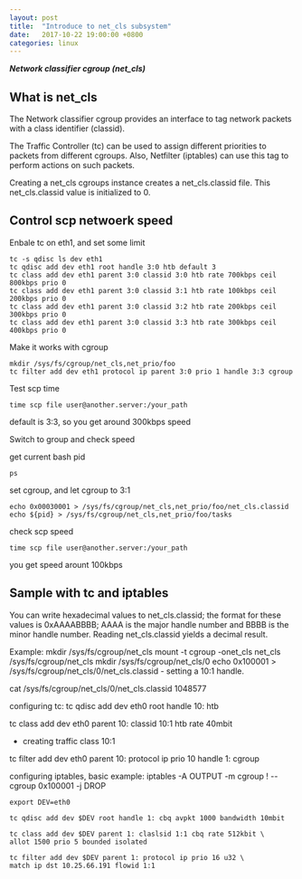 ```yaml
---
layout: post
title:  "Introduce to net_cls subsystem"
date:   2017-10-22 19:00:00 +0800
categories: linux
---
```

***Network classifier cgroup (net_cls)***





## What is net_cls

The Network classifier cgroup provides an interface to
tag network packets with a class identifier (classid).

The Traffic Controller (tc) can be used to assign
different priorities to packets from different cgroups.
Also, Netfilter (iptables) can use this tag to perform
actions on such packets.

Creating a net_cls cgroups instance creates a net_cls.classid file.
This net_cls.classid value is initialized to 0.

## Control scp netwoerk speed

Enbale tc on eth1, and set some limit

```
tc -s qdisc ls dev eth1
tc qdisc add dev eth1 root handle 3:0 htb default 3
tc class add dev eth1 parent 3:0 classid 3:0 htb rate 700kbps ceil 800kbps prio 0
tc class add dev eth1 parent 3:0 classid 3:1 htb rate 100kbps ceil 200kbps prio 0
tc class add dev eth1 parent 3:0 classid 3:2 htb rate 200kbps ceil 300kbps prio 0
tc class add dev eth1 parent 3:0 classid 3:3 htb rate 300kbps ceil 400kbps prio 0
```

Make it works with cgroup

```
mkdir /sys/fs/cgroup/net_cls,net_prio/foo
tc filter add dev eth1 protocol ip parent 3:0 prio 1 handle 3:3 cgroup
```


Test scp time

```
time scp file user@another.server:/your_path
```

default is 3:3, so you get around 300kbps speed

Switch to group and check speed

get current bash pid
```
ps
```

set cgroup, and let cgroup to 3:1

```
echo 0x00030001 > /sys/fs/cgroup/net_cls,net_prio/foo/net_cls.classid
echo ${pid} > /sys/fs/cgroup/net_cls,net_prio/foo/tasks
```

check scp speed

```
time scp file user@another.server:/your_path
```

you get speed arount 100kbps


## Sample with tc and iptables

You can write hexadecimal values to net_cls.classid; the format for these
values is 0xAAAABBBB; AAAA is the major handle number and BBBB
is the minor handle number.
Reading net_cls.classid yields a decimal result.

Example:
mkdir /sys/fs/cgroup/net_cls
mount -t cgroup -onet_cls net_cls /sys/fs/cgroup/net_cls
mkdir /sys/fs/cgroup/net_cls/0
echo 0x100001 >  /sys/fs/cgroup/net_cls/0/net_cls.classid
	- setting a 10:1 handle.

cat /sys/fs/cgroup/net_cls/0/net_cls.classid
1048577

configuring tc:
tc qdisc add dev eth0 root handle 10: htb

tc class add dev eth0 parent 10: classid 10:1 htb rate 40mbit
 - creating traffic class 10:1

tc filter add dev eth0 parent 10: protocol ip prio 10 handle 1: cgroup

configuring iptables, basic example:
iptables -A OUTPUT -m cgroup ! --cgroup 0x100001 -j DROP

```
export DEV=eth0

tc qdisc add dev $DEV root handle 1: cbq avpkt 1000 bandwidth 10mbit 

tc class add dev $DEV parent 1: claslsid 1:1 cbq rate 512kbit \
allot 1500 prio 5 bounded isolated 

tc filter add dev $DEV parent 1: protocol ip prio 16 u32 \
match ip dst 10.25.66.191 flowid 1:1
```